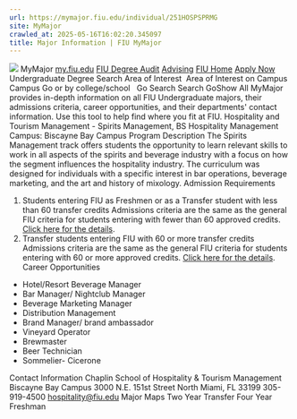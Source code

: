 ```yaml
---
url: https://mymajor.fiu.edu/individual/251HOSPSPRMG
site: MyMajor
crawled_at: 2025-05-16T16:02:20.345097
title: Major Information | FIU MyMajor
---
```


![](https://mymajor.fiu.edu/assets/logo-T4VPR2BI.png)
MyMajor
[my.fiu.edu](https://my.fiu.edu/)
[FIU Degree Audit](https://dasa.fiu.edu/all-departments/advising/panther-success-hub/panther-degree-audit/)
[Advising](https://advising.fiu.edu)
[FIU Home](https://www.fiu.edu/)
[Apply Now](https://admissions.fiu.edu/)
Undergraduate Degree Search
Area of Interest
​
Area of Interest
on
Campus
​
Campus
Go
or by college/school
​
​
Go
Search
Search
GoShow All
MyMajor provides in-depth information on all FIU Undergraduate majors, their admissions criteria, career opportunities, and their departments' contact information. Use this tool to help find where you fit at FIU.
Hospitality and Tourism Management - Spirits Management,
BS
Hospitality Management
Campus:
Biscayne Bay Campus
Program Description
The Spirits Management track offers students the opportunity to learn relevant skills to work in all aspects of the spirits and beverage industry with a focus on how the segment influences the hospitality industry. The curriculum was designed for individuals with a specific interest in bar operations, beverage marketing, and the art and history of mixology.
Admission Requirements
1. Students entering FIU as Freshmen or as a Transfer student with less than 60 transfer credits
Admissions criteria are the same as the general FIU criteria for students entering with fewer than 60 approved credits. [Click here for the details](http://admissions.fiu.edu/apply/freshman/).
2. Transfer students entering FIU with 60 or more transfer credits
Admissions criteria are the same as the general FIU criteria for students entering with 60 or more approved credits. [Click here for the details](http://admissions.fiu.edu/apply/transfer/).
Career Opportunities
  * Hotel/Resort Beverage Manager 
  * Bar Manager/ Nightclub Manager 
  * Beverage Marketing Manager 
  * Distribution Management 
  * Brand Manager/ brand ambassador 
  * Vineyard Operator 
  * Brewmaster 
  * Beer Technician 
  * Sommelier- Cicerone


Contact Information
Chaplin School of Hospitality & Tourism Management
Biscayne Bay Campus 3000 N.E. 151st Street North Miami, FL 33199 
305-919-4500
hospitality@fiu.edu
Major Maps
Two Year Transfer
Four Year Freshman
